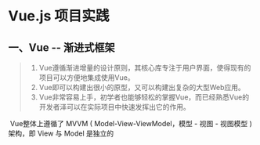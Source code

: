 # Vue.js 项目实践

## 一、Vue -- 渐进式框架

>1. Vue遵循渐进增量的设计原则，其核心库专注于用户界面，使得现有的项目可以方便地集成使用Vue。
>2. Vue即可以构建出很小的原型，又可以构建出复杂的大型Web应用。
>3. Vue非常容易上手，初学者也能够轻松的掌握Vue，而已经熟悉Vue的开发者泽可以在实际项目中快速发挥出它的作用。

​	Vue整体上遵循了 MVVM ( Model-View-ViewModel，模型 - 视图 - 视图模型 ) 架构，即 View 与 Model 是独立的